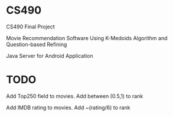 CS490
=====

CS490 Final Project


Movie Recommendation Software Using K-Medoids Algorithm and Question-based Refining

Java Server for Android Application


TODO
====

Add Top250 field to movies. Add between (0.5,1) to rank

Add IMDB rating to movies. Add ~(rating/6) to rank
